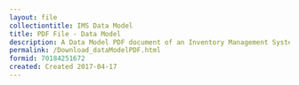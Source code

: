 ```yaml
---
layout: file
collectiontitle: IMS Data Model
title: PDF File - Data Model
description: A Data Model PDF document of an Inventory Management System (IMS).
permalink: /Download_dataModelPDF.html
formid: 70184251672
created: Created 2017-04-17
---
```

<script async id="_ck_399554" src="https://forms.convertkit.com/399554?v=7"></script>

